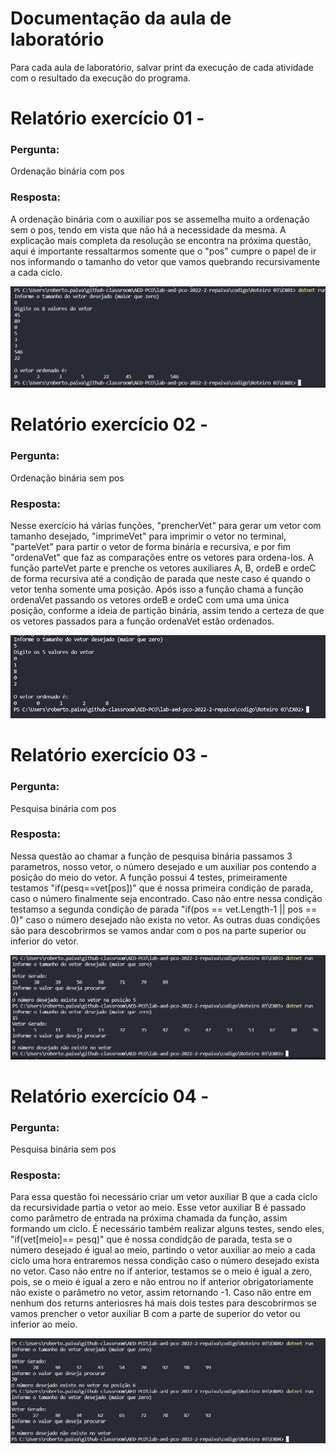 # Documentação da aula de laboratório

Para cada aula de laboratório, salvar print da execução de cada atividade com o resultado da execução do programa.

# Relatório exercício 01 - 

### Pergunta:

Ordenação binária com pos

### Resposta:

A ordenação binária com o auxiliar pos se assemelha muito a ordenação sem o pos, tendo em vista que não há a necessidade da mesma. A explicação mais completa da resolução se encontra na próxima questão, aqui é importante ressaltarmos somente que o "pos" cumpre o papel de ir nos informando o tamanho do vetor que vamos quebrando recursivamente a cada ciclo. 

![Print EX01](img/EX01.png)

# Relatório exercício 02 - 

### Pergunta:

Ordenação binária sem pos 

### Resposta:

Nesse exercício há várias funções, "prencherVet" para gerar um vetor com tamanho desejado, "imprimeVet" para imprimir o vetor no terminal, "parteVet" para partir o vetor de forma binária e recursiva, e por fim "ordenaVet" que faz as comparações entre os vetores para ordena-los. A função parteVet parte e prenche os vetores auxiliares A, B, ordeB e ordeC de forma recursiva até a condição de parada que neste caso é quando o vetor tenha somente uma posição. Após isso a função chama a função ordenaVet passando os vetores ordeB e ordeC com uma uma única posição, conforme a ideia de partição binária, assim tendo a certeza de que os vetores passados para a função ordenaVet estão ordenados. 

![Print EX02](img/EX02.png)

# Relatório exercício 03 - 

### Pergunta:

Pesquisa binária com pos

### Resposta:

Nessa questão ao chamar a função de pesquisa binária passamos 3 parametros, nosso vetor, o número desejado e um auxiliar pos contendo a posição do meio do vetor. A função possui 4 testes, primeiramente testamos "if(pesq==vet[pos])" que é nossa primeira condição de parada, caso o número finalmente seja encontrado. Caso não entre nessa condição testamso a segunda condição de parada "if(pos == vet.Length-1 || pos == 0)" caso o número desejado não exista no vetor. As outras duas condições são para descobrirmos se vamos andar com o pos na parte superior ou inferior do vetor.

![Print EX03](img/EX03.png)

# Relatório exercício 04 - 

### Pergunta:

Pesquisa binária sem pos

### Resposta:

Para essa questão foi necessário criar um vetor auxiliar B que a cada ciclo da recursividade partia o vetor ao meio. Esse vetor auxiliar B é passado como parâmetro de entrada na próxima chamada da função, assim formando um ciclo. É necessário também realizar alguns testes, sendo eles, "if(vet[meio]== pesq)" que é nossa condidção de parada, testa se o número desejado é igual ao meio, partindo o vetor auxiliar ao meio a cada ciclo uma hora entraremos nessa condição caso o número desejado exista no vetor. Caso não entre no if anterior, testamos se o meio é igual a zero, pois, se o meio é igual a zero e não entrou no if anterior obrigatoriamente não existe o parâmetro no vetor, assim retornando -1. Caso não entre em nenhum dos returns anteriosres há mais dois testes para descobrirmos se vamos prencher o vetor auxiliar B com a parte de superior do vetor ou inferior ao meio.

![Print EX04](img/EX04.png)